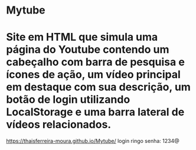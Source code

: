 ﻿# Mytube
# Site em HTML que simula uma página do Youtube contendo um cabeçalho com barra de pesquisa e ícones de ação, um vídeo principal em destaque com sua descrição, um botão de login utilizando LocalStorage e uma barra lateral de vídeos relacionados.

https://thaisferreira-moura.github.io/Mytube/
login ringo
senha: 1234@
